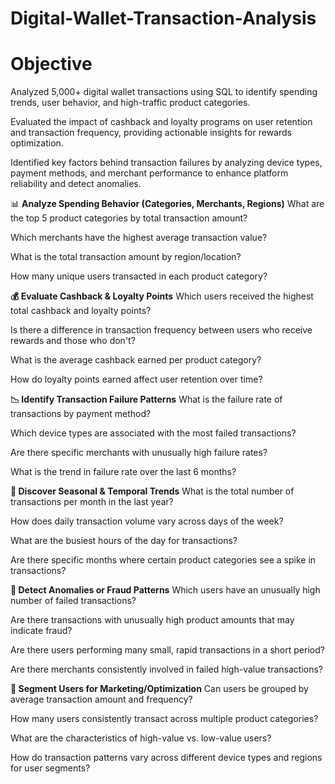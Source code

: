 # Digital-Wallet-Transaction-Analysis

# Objective 

Analyzed 5,000+ digital wallet transactions using SQL to identify spending trends, user behavior, and high-traffic product categories.

Evaluated the impact of cashback and loyalty programs on user retention and transaction frequency, providing actionable insights for rewards optimization.

Identified key factors behind transaction failures by analyzing device types, payment methods, and merchant performance to enhance platform reliability and detect anomalies.

📊 **Analyze Spending Behavior (Categories, Merchants, Regions)**
What are the top 5 product categories by total transaction amount?

Which merchants have the highest average transaction value?

What is the total transaction amount by region/location?

How many unique users transacted in each product category?

**💰 Evaluate Cashback & Loyalty Points**
Which users received the highest total cashback and loyalty points?

Is there a difference in transaction frequency between users who receive rewards and those who don't?

What is the average cashback earned per product category?

How do loyalty points earned affect user retention over time?

**📉 Identify Transaction Failure Patterns**
What is the failure rate of transactions by payment method?

Which device types are associated with the most failed transactions?

Are there specific merchants with unusually high failure rates?

What is the trend in failure rate over the last 6 months?

**📅 Discover Seasonal & Temporal Trends**
What is the total number of transactions per month in the last year?

How does daily transaction volume vary across days of the week?

What are the busiest hours of the day for transactions?

Are there specific months where certain product categories see a spike in transactions?

**🚨 Detect Anomalies or Fraud Patterns**
Which users have an unusually high number of failed transactions?

Are there transactions with unusually high product amounts that may indicate fraud?

Are there users performing many small, rapid transactions in a short period?

Are there merchants consistently involved in failed high-value transactions?

**👥 Segment Users for Marketing/Optimization**
Can users be grouped by average transaction amount and frequency?

How many users consistently transact across multiple product categories?

What are the characteristics of high-value vs. low-value users?

How do transaction patterns vary across different device types and regions for user segments?
